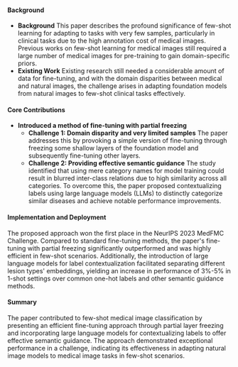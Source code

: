 #### Background
- **Background**
This paper describes the profound significance of few-shot learning for adapting to tasks with very few samples, particularly in clinical tasks due to the high annotation cost of medical images. Previous works on few-shot learning for medical images still required a large number of medical images for pre-training to gain domain-specific priors.
- **Existing Work**
Existing research still needed a considerable amount of data for fine-tuning, and with the domain disparities between medical and natural images, the challenge arises in adapting foundation models from natural images to few-shot clinical tasks effectively.

#### Core Contributions
- **Introduced a method of fine-tuning with partial freezing**
  - **Challenge 1: Domain disparity and very limited samples**
        The paper addresses this by provoking a simple version of fine-tuning through freezing some shallow layers of the foundation model and subsequently fine-tuning other layers.
  - **Challenge 2: Providing effective semantic guidance**
        The study identified that using mere category names for model training could result in blurred inter-class relations due to high similarity across all categories. To overcome this, the paper proposed contextualizing labels using large language models (LLMs) to distinctly categorize similar diseases and achieve notable performance improvements.

#### Implementation and Deployment
The proposed approach won the first place in the NeurIPS 2023 MedFMC Challenge. Compared to standard fine-tuning methods, the paper's fine-tuning with partial freezing significantly outperformed and was highly efficient in few-shot scenarios. Additionally, the introduction of large language models for label contextualization facilitated separating different lesion types' embeddings, yielding an increase in performance of 3%-5% in 1-shot settings over common one-hot labels and other semantic guidance methods.

#### Summary
The paper contributed to few-shot medical image classification by presenting an efficient fine-tuning approach through partial layer freezing and incorporating large language models for contextualizing labels to offer effective semantic guidance. The approach demonstrated exceptional performance in a challenge, indicating its effectiveness in adapting natural image models to medical image tasks in few-shot scenarios.